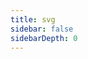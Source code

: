 ```yaml
---
title: svg
sidebar: false
sidebarDepth: 0
---
```


<ClientOnly>
<poor-svg-demo></poor-svg-demo>
</ClientOnly>
